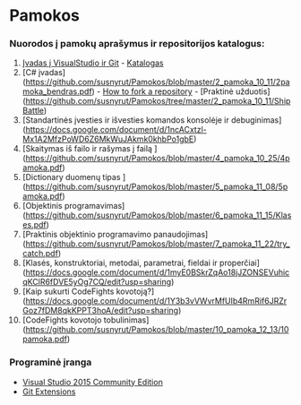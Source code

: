 # Pamokos

### Nuorodos į pamokų aprašymus ir repositorijos katalogus:

1. [Įvadas į VisualStudio ir Git](https://docs.google.com/document/d/17sCoJ_q7hug0CnU3JmXz1xrvj28EAWvarSUXQAWvYCc/edit?usp=sharing) - [Katalogas](https://github.com/susnyrut/Pamokos/tree/master/1_pamoka_10_04)
2. [C# įvadas] (https://github.com/susnyrut/Pamokos/blob/master/2_pamoka_10_11/2pamoka_bendras.pdf) - [How to fork a repository](https://github.com/susnyrut/Pamokos/blob/master/2_pamoka_10_11/Howtoforkrepository.pdf) - [Praktinė užduotis] (https://github.com/susnyrut/Pamokos/tree/master/2_pamoka_10_11/ShipBattle)
3. [Standartinės įvesties ir išvesties komandos konsolėje ir debuginimas] (https://docs.google.com/document/d/1ncACxtzl-Mx1A2MfzPoWD6Z6MkWuJAkmk0khbPo1gbE)
4. [Skaitymas iš failo ir rašymas į failą ] (https://github.com/susnyrut/Pamokos/blob/master/4_pamoka_10_25/4pamoka.pdf)
5. [Dictionary duomenų tipas ] (https://github.com/susnyrut/Pamokos/blob/master/5_pamoka_11_08/5pamoka.pdf)
6. [Objektinis programavimas] (https://github.com/susnyrut/Pamokos/blob/master/6_pamoka_11_15/Klases.pdf)
7. [Praktinis objektinio programavimo panaudojimas] (https://github.com/susnyrut/Pamokos/blob/master/7_pamoka_11_22/try_catch.pdf)
8. [Klasės, konstruktoriai, metodai, parametrai, fieldai ir properčiai] (https://docs.google.com/document/d/1myE0BSkrZqAo18jJZONSEVuhicqKClR6fDVE5yOg7CQ/edit?usp=sharing)
9. [Kaip sukurti CodeFights kovotoją?] (https://docs.google.com/document/d/1Y3b3vVWvrMfUIb4RmRif6JRZrGoz7fDM8qkKPPT3hoA/edit?usp=sharing)
10. [CodeFights kovotojo tobulinimas] (https://github.com/susnyrut/Pamokos/blob/master/10_pamoka_12_13/10pamoka.pdf)

### Programinė įranga

* [Visual Studio 2015 Community Edition](https://beta.visualstudio.com/vs/community/)
* [Git Extensions](https://sourceforge.net/projects/gitextensions/)
